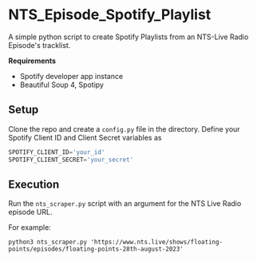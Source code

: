 # NTS_Episode_Spotify_Playlist
A simple python script to create Spotify Playlists from an NTS-Live Radio Episode's tracklist.

**Requirements** 
- Spotify developer app instance 
- Beautiful Soup 4, Spotipy

## Setup
Clone the repo and create a `config.py` file in the directory. Define your Spotify Client ID and Client Secret variables as
```py
SPOTIFY_CLIENT_ID='your_id'
SPOTIFY_CLIENT_SECRET='your_secret'
```

## Execution
Run the `nts_scraper.py` script with an argument for the NTS Live Radio episode URL.  
  
For example:
```shell
python3 nts_scraper.py 'https://www.nts.live/shows/floating-points/episodes/floating-points-28th-august-2023'
```
